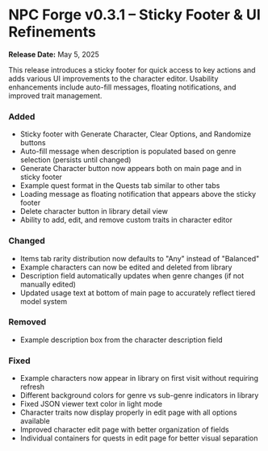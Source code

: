 # NPC Forge v0.3.1 – Sticky Footer & UI Refinements

**Release Date:** May 5, 2025

This release introduces a sticky footer for quick access to key actions and adds various UI improvements to the character editor. Usability enhancements include auto-fill messages, floating notifications, and improved trait management.

### Added
- Sticky footer with Generate Character, Clear Options, and Randomize buttons
- Auto-fill message when description is populated based on genre selection (persists until changed)
- Generate Character button now appears both on main page and in sticky footer
- Example quest format in the Quests tab similar to other tabs
- Loading message as floating notification that appears above the sticky footer
- Delete character button in library detail view
- Ability to add, edit, and remove custom traits in character editor

### Changed
- Items tab rarity distribution now defaults to "Any" instead of "Balanced"
- Example characters can now be edited and deleted from library
- Description field automatically updates when genre changes (if not manually edited)
- Updated usage text at bottom of main page to accurately reflect tiered model system

### Removed
- Example description box from the character description field

### Fixed
- Example characters now appear in library on first visit without requiring refresh
- Different background colors for genre vs sub-genre indicators in library
- Fixed JSON viewer text color in light mode
- Character traits now display properly in edit page with all options available
- Improved character edit page with better organization of fields
- Individual containers for quests in edit page for better visual separation